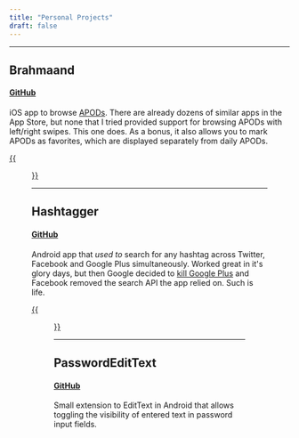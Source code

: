 ```yaml
---
title: "Personal Projects"
draft: false
---
```


---------
## Brahmaand
#### [GitHub](https://github.com/iTwenty/Brahmaand)
iOS app to browse [APODs](https://apod.nasa.gov/). There are already dozens of similar apps in the App Store, but none that I tried provided support for browsing APODs with left/right swipes. This one does. As a bonus, it also allows you to mark APODs as favorites, which are displayed separately from daily APODs.

[{{<figure src="Brahmaand_sm.png" alt="Brahmaand" position="center" style="border-radius: 8px;">}}](Brahmaand.png)

---------
## Hashtagger
#### [GitHub](https://github.com/iTwenty/Hashtagger)
Android app that *used to* search for any hashtag across Twitter, Facebook and Google Plus simultaneously. Worked great in it's glory days, but then Google decided to [kill Google Plus](https://gcemetery.co/google-plus/) and Facebook removed the search API the app relied on. Such is life.

[{{<figure src="Hashtagger_sm.jpg" alt="Hashtagger" position="center" style="border-radius: 8px;">}}](Hashtagger.jpg)

---------
## PasswordEditText
#### [GitHub](https://github.com/iTwenty/Android-PaswordEditText)
Small extension to EditText in Android that allows toggling the visibility of entered text in password input fields.
